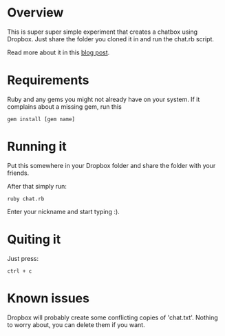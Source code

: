 # Overview

This is super super simple experiment that creates a chatbox using Dropbox. Just share the folder you cloned it in and run the chat.rb script.

Read more about it in this [blog post](http://blog.boyvanamstel.nl/2011/06/dropbox-chat/).

# Requirements

Ruby and any gems you might not already have on your system. If it complains about a missing gem, run this

    gem install [gem name]

# Running it

Put this somewhere in your Dropbox folder and share the folder with your friends.

After that simply run:

    ruby chat.rb

Enter your nickname and start typing :).

# Quiting it

Just press:

    ctrl + c

# Known issues

Dropbox will probably create some conflicting copies of 'chat.txt'. Nothing to worry about, you can delete them if you want.
